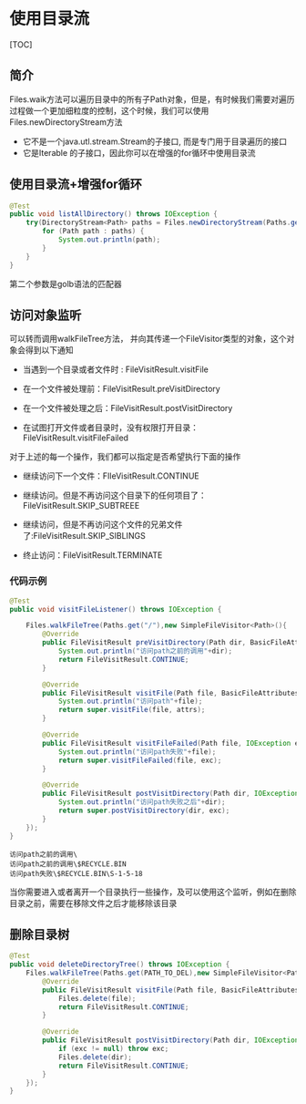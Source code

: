 # 使用目录流

[TOC]

## 简介

Files.waik方法可以遍历目录中的所有子Path对象，但是，有时候我们需要对遍历过程做一个更加细粒度的控制，这个时候，我们可以使用Files.newDirectoryStream方法

- 它不是一个java.utl.stream.Stream的子接口, 而是专门用于目录遍历的接口
- 它是Iterable 的子接口，因此你可以在增强的for循环中使用目录流

## 使用目录流+增强for循环

```java
@Test
public void listAllDirectory() throws IOException {
    try(DirectoryStream<Path> paths = Files.newDirectoryStream(Paths.get(PATH),"*.java")){
        for (Path path : paths) {
            System.out.println(path);
        }
    }
}
```

第二个参数是golb语法的匹配器

## 访问对象监听

可以转而调用walkFileTree方法， 并向其传递一个FileVisitor类型的对象，这个对象会得到以下通知

- 当遇到一个目录或者文件时 : FileVisitResult.visitFile
- 在一个文件被处理前：FileVisitResult.preVisitDirectory
- 在一个文件被处理之后：FileVisitResult.postVisitDirectory

- 在试图打开文件或者目录时，没有权限打开目录：FileVisitResult.visitFileFailed

对于上述的每一个操作，我们都可以指定是否希望执行下面的操作

- 继续访问下一个文件：FIleVisitResult.CONTINUE
- 继续访问。但是不再访问这个目录下的任何项目了：FileVisitResult.SKIP_SUBTREEE
- 继续访问，但是不再访问这个文件的兄弟文件了:FileVisitResult.SKIP_SIBLINGS

- 终止访问：FileVisitResult.TERMINATE

### 代码示例

```java
@Test
public void visitFileListener() throws IOException {

    Files.walkFileTree(Paths.get("/"),new SimpleFileVisitor<Path>(){
        @Override
        public FileVisitResult preVisitDirectory(Path dir, BasicFileAttributes attrs) throws IOException {
            System.out.println("访问path之前的调用"+dir);
            return FileVisitResult.CONTINUE;
        }

        @Override
        public FileVisitResult visitFile(Path file, BasicFileAttributes attrs) throws IOException {
            System.out.println("访问path"+file);
            return super.visitFile(file, attrs);
        }

        @Override
        public FileVisitResult visitFileFailed(Path file, IOException exc) throws IOException {
            System.out.println("访问path失败"+file);
            return super.visitFileFailed(file, exc);
        }

        @Override
        public FileVisitResult postVisitDirectory(Path dir, IOException exc) throws IOException {
            System.out.println("访问path失败之后"+dir);
            return super.postVisitDirectory(dir, exc);
        }
    });
}
```

```
访问path之前的调用\
访问path之前的调用\$RECYCLE.BIN
访问path失败\$RECYCLE.BIN\S-1-5-18
```

当你需要进入或者离开一个目录执行一些操作，及可以使用这个监听，例如在删除目录之前，需要在移除文件之后才能移除该目录

## 删除目录树

```java
@Test
public void deleteDirectoryTree() throws IOException {
    Files.walkFileTree(Paths.get(PATH_TO_DEL),new SimpleFileVisitor<Path>(){
        @Override
        public FileVisitResult visitFile(Path file, BasicFileAttributes attrs) throws IOException {
            Files.delete(file);
            return FileVisitResult.CONTINUE;
        }

        @Override
        public FileVisitResult postVisitDirectory(Path dir, IOException exc) throws IOException {
            if (exc != null) throw exc;
            Files.delete(dir);
            return FileVisitResult.CONTINUE;
        }
    });
}
```

